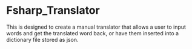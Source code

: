 # Fsharp_Translator
This is designed to create a manual translator that allows a user to input words and get the translated word back, or have them inserted into a dictionary file stored as json.
